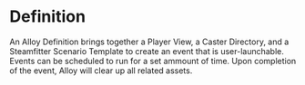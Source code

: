 # Definition

An Alloy Definition brings together a Player View, a Caster Directory, and a Steamfitter Scenario Template to create an event that is user-launchable.  Events can be scheduled to run for a set ammount of time. Upon completion of the event, Alloy will clear up all related assets.